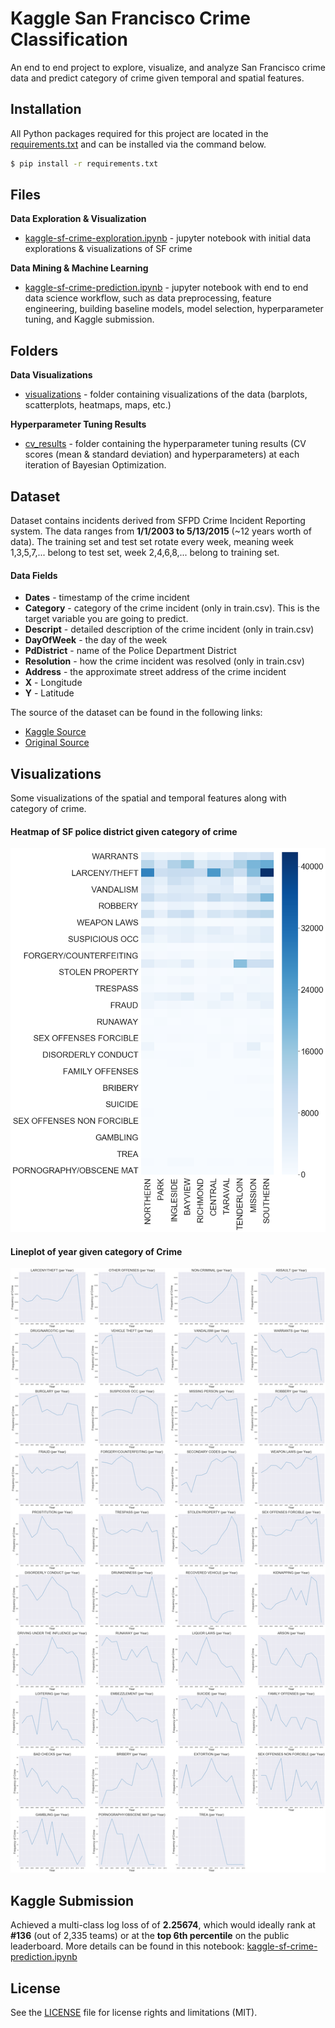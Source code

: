 # Kaggle San Francisco Crime Classification

An end to end project to explore, visualize, and analyze San Francisco crime data and predict category of crime given temporal and spatial features.

## Installation
All Python packages required for this project are located in the [requirements.txt](https://github.com/k-chuang/kaggle-sf-crime/blob/master/requirements.txt) and can be installed via the command below.

```bash
$ pip install -r requirements.txt
```

## Files

**Data Exploration & Visualization**
- [kaggle-sf-crime-exploration.ipynb](https://github.com/k-chuang/kaggle-sf-crime/blob/master/kaggle-sf-crime-exploration.ipynb) - jupyter notebook with initial data explorations & visualizations of SF crime

**Data Mining & Machine Learning**
- [kaggle-sf-crime-prediction.ipynb](https://github.com/k-chuang/kaggle-sf-crime/blob/master/kaggle-sf-crime-prediction.ipynb) - jupyter notebook with end to end data science workflow, such as data preprocessing, feature engineering, building baseline models, model selection, hyperparameter tuning, and Kaggle submission.

## Folders

**Data Visualizations**
- [visualizations](https://github.com/k-chuang/kaggle-sf-crime/blob/master/visualizations) - folder containing visualizations of the data (barplots, scatterplots, heatmaps, maps, etc.)

**Hyperparameter Tuning Results**
- [cv_results](https://github.com/k-chuang/kaggle-sf-crime/blob/master/cv_results) - folder containing the hyperparameter tuning results (CV scores (mean & standard deviation) and hyperparameters) at each iteration of Bayesian Optimization.

## Dataset
Dataset contains incidents derived from SFPD Crime Incident Reporting system. The data ranges from **1/1/2003 to 5/13/2015** (~12 years worth of data). The training set and test set rotate every week, meaning week 1,3,5,7,... belong to test set, week 2,4,6,8,... belong to training set.

#### Data Fields
- **Dates** - timestamp of the crime incident
- **Category** - category of the crime incident (only in train.csv). This is the target variable you are going to predict.
- **Descript** - detailed description of the crime incident (only in train.csv)
- **DayOfWeek** - the day of the week
- **PdDistrict** - name of the Police Department District
- **Resolution** - how the crime incident was resolved (only in train.csv)
- **Address** - the approximate street address of the crime incident
- **X** - Longitude
- **Y** - Latitude

The source of the dataset can be found in the following links:
- [Kaggle Source](https://www.kaggle.com/c/sf-crime/data)
- [Original Source](https://data.sfgov.org/Public-Safety/-Change-Notice-Police-Department-Incidents/tmnf-yvry/about)

## Visualizations

Some visualizations of the spatial and temporal features along with category of crime.

#### Heatmap of SF police district given category of crime
![](visualizations/PdDistrict_per_crime_category_heatmap.png?raw=true)

#### Lineplot of year given category of Crime
![](visualizations/Year.png?raw=true)

## Kaggle Submission

Achieved a multi-class log loss of of **2.25674**, which would ideally rank at **#136** (out of 2,335 teams) or at the **top 6th percentile** on the public leaderboard. More details can be found in this notebook: [kaggle-sf-crime-prediction.ipynb](https://github.com/k-chuang/kaggle-sf-crime/blob/master/kaggle-sf-crime-prediction.ipynb)

## License

See the [LICENSE](https://github.com/k-chuang/kaggle-sf-crime/blob/master/LICENSE) file for license rights and limitations (MIT).
